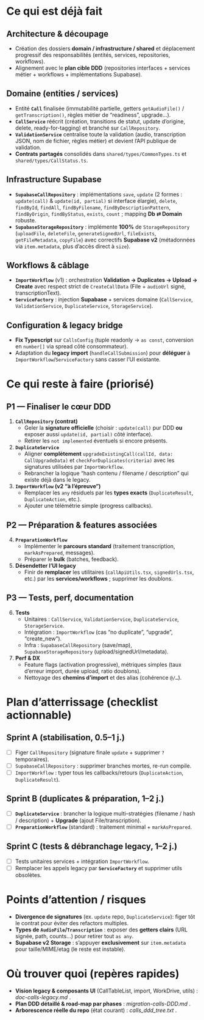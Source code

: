 # Ce qui est déjà fait

## Architecture & découpage

- Création des dossiers **domain / infrastructure / shared** et déplacement progressif des responsabilités (entités, services, repositories, workflows).
- Alignement avec le **plan cible DDD** (repositories interfaces + services métier + workflows + implémentations Supabase).

## Domaine (entities / services)

- Entité **`Call`** finalisée (immutabilité partielle, getters `getAudioFile()` / `getTranscription()`, règles métier de “readiness”, upgrade…).
- **`CallService`** réécrit (création, transitions de statut, update d’origine, delete, ready-for-tagging) et branché sur `CallRepository`.
- **`ValidationService`** centralise toute la validation (audio, transcription JSON, nom de fichier, règles métier) et devient l’API publique de validation.
- **Contrats partagés** consolidés dans `shared/types/CommonTypes.ts` et `shared/types/CallStatus.ts`.

## Infrastructure Supabase

- **`SupabaseCallRepository`** : implémentations `save`, `update` (2 formes : `update(call)` & `update(id, partial)` si interface élargie), `delete`, `findById`, `findAll`, `findByFilename`, `findByDescriptionPattern`, `findByOrigin`, `findByStatus`, `exists`, `count` ; mapping **Db ⇄ Domain** robuste.
- **`SupabaseStorageRepository`** : implémente **100%** de `StorageRepository` (`uploadFile`, `deleteFile`, `generateSignedUrl`, `fileExists`, `getFileMetadata`, `copyFile`) avec correctifs **Supabase v2** (métadonnées via `item.metadata`, plus d’accès direct à `size`).

## Workflows & câblage

- **`ImportWorkflow`** (v1) : orchestration **Validation → Duplicates → Upload → Create** avec respect strict de `CreateCallData` (File + `audioUrl` signé, transcriptionText).
- **`ServiceFactory`** : injection **Supabase** + services domaine (`CallService`, `ValidationService`, `DuplicateService`, `StorageService`).

## Configuration & legacy bridge

- **Fix Typescript** sur `CallsConfig` (tuple readonly → `as const`, conversion en `number[]` via spread côté consommateur).
- Adaptation du **legacy import** (`handleCallSubmission`) pour **déléguer** à `ImportWorkflow`/`ServiceFactory` sans casser l’UI existante.

# Ce qui reste à faire (priorisé)

## P1 — Finaliser le cœur DDD

1. **`CallRepository` (contrat)**
   - Geler la **signature officielle** (choisir : `update(call)` pur DDD **ou** exposer aussi `update(id, partial)` côté interface).
   - Retirer les `not implemented` éventuels si encore présents.
2. **`DuplicateService`**
   - Aligner **complètement** `upgradeExistingCall(callId, data: CallUpgradeData)` et `checkForDuplicates(criteria)` avec les signatures utilisées par `ImportWorkflow`.
   - Rebrancher la logique “hash contenu / filename / description” qui existe déjà dans le legacy.
3. **`ImportWorkflow` (v2 “à l’épreuve”)**
   - Remplacer les `any` résiduels par les **types exacts** (`DuplicateResult`, `DuplicateAction`, etc.).
   - Ajouter une télémétrie simple (progress callbacks).

## P2 — Préparation & features associées

4. **`PreparationWorkflow`**
   - Implémenter le **parcours standard** (traitement transcription, `markAsPrepared`, messages).
   - Préparer le **bulk** (batches, feedback).
5. **Désendetter l’UI legacy**
   - Finir de **remplacer** les utilitaires (`callApiUtils.tsx`, `signedUrls.tsx`, etc.) par les **services/workflows** ; supprimer les doublons.

## P3 — Tests, perf, documentation

6. **Tests**
   - Unitaires : `CallService`, `ValidationService`, `DuplicateService`, `StorageService`.
   - Intégration : `ImportWorkflow` (cas “no duplicate”, “upgrade”, “create_new”).
   - Infra : `SupabaseCallRepository` (save/map), `SupabaseStorageRepository` (upload/signedUrl/metadata).
7. **Perf & DX**
   - Feature flags (activation progressive), métriques simples (taux d’erreur import, durée upload, ratio doublons).
   - Nettoyage des **chemins d’import** et des alias (cohérence `@/…`).

# Plan d’atterrissage (checklist actionnable)

## Sprint A (stabilisation, 0.5–1 j.)

- [ ] Figer `CallRepository` (signature finale `update` + supprimer `?` temporaires).
- [ ] `SupabaseCallRepository` : supprimer branches mortes, re-run compile.
- [ ] `ImportWorkflow` : typer tous les callbacks/retours (`DuplicateAction`, `DuplicateResult`).

## Sprint B (duplicates & préparation, 1–2 j.)

- [ ] **`DuplicateService`** : brancher la logique multi-stratégies (filename / hash / description) + **Upgrade** (ajout File/transcription).
- [ ] **`PreparationWorkflow`** (standard) : traitement minimal + `markAsPrepared`.

## Sprint C (tests & débranchage legacy, 1–2 j.)

- [ ] Tests unitaires services + intégration `ImportWorkflow`.
- [ ] Remplacer les appels legacy par **`ServiceFactory`** et supprimer utils obsolètes.

# Points d’attention / risques

- **Divergence de signatures** (ex. `update` repo, `DuplicateService`): figer tôt le contrat pour éviter des refactors multiples.
- **Types de `AudioFile`/`Transcription`** : exposer des **getters clairs** (URL signée, path, counts…) pour retirer tout `as any`.
- **Supabase v2 Storage** : s’appuyer **exclusivement** sur `item.metadata` pour taille/MIME/etag (le reste est instable).

# Où trouver quoi (repères rapides)

- **Vision legacy & composants UI** (CallTableList, import, WorkDrive, utils) : _doc-calls-legacy.md_ .
- **Plan DDD détaillé & road-map par phases** : _migration-calls-DDD.md_ .
- **Arborescence réelle du repo** (état courant) : _calls_ddd_tree.txt_ .
